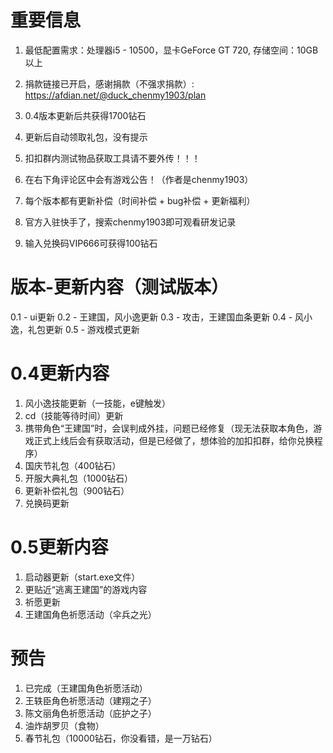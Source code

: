 # 重要信息
1. 最低配置需求：处理器i5 - 10500，显卡GeForce GT 720, 存储空间：10GB以上

2. 捐款链接已开启，感谢捐款（不强求捐款）: https://afdian.net/@duck_chenmy1903/plan

4. 0.4版本更新后共获得1700钻石

5. 更新后自动领取礼包，没有提示

6. 扣扣群内测试物品获取工具请不要外传！！！

7. 在右下角评论区中会有游戏公告！（作者是chenmy1903）

8. 每个版本都有更新补偿（时间补偿 + bug补偿 + 更新福利）

9. 官方入驻快手了，搜索chenmy1903即可观看研发记录

10. 输入兑换码VIP666可获得100钻石

# 版本-更新内容（测试版本）
0.1 - ui更新
0.2 - 王建国，风小逸更新
0.3 - 攻击，王建国血条更新
0.4 - 风小逸，礼包更新
0.5 - 游戏模式更新

# 0.4更新内容

1. 风小逸技能更新（一技能，e键触发）
2. cd（技能等待时间）更新
3. 携带角色“王建国”时，会误判成外挂，问题已经修复（现无法获取本角色，游戏正式上线后会有获取活动，但是已经做了，想体验的加扣扣群，给你兑换程序）
4. 国庆节礼包（400钻石）
5. 开服大典礼包（1000钻石）
6. 更新补偿礼包（900钻石）
7. 兑换码更新

# 0.5更新内容
1. 启动器更新（start.exe文件）
2. 更贴近“逃离王建国”的游戏内容
3. 祈愿更新
4. 王建国角色祈愿活动（伞兵之光）

# 预告

1. 已完成（王建国角色祈愿活动）
2. 王轶臣角色祈愿活动（建翔之子）
3. 陈文丽角色祈愿活动（庇护之子）
5. 油炸胡罗贝（食物）
6. 春节礼包（10000钻石，你没看错，是一万钻石）



